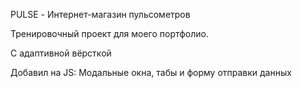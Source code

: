 PULSE - Интернет-магазин пульсометров

Тренировочный проект для моего портфолио.

С адаптивной вёрсткой

Добавил на JS: Модальные окна, табы и форму отправки данных
